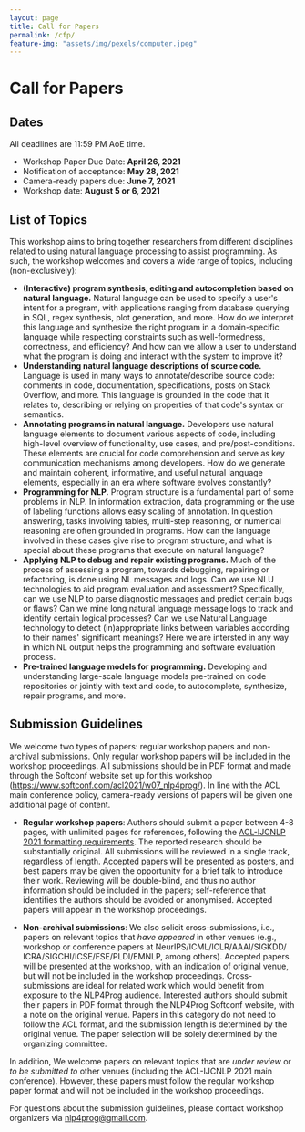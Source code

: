 ```yaml
---
layout: page
title: Call for Papers
permalink: /cfp/
feature-img: "assets/img/pexels/computer.jpeg"
---
```

# Call for Papers

## Dates

All deadlines are 11:59 PM AoE time.

+ Workshop Paper Due Date: **April 26, 2021** 
+ Notification of acceptance: **May 28, 2021**
+ Camera-ready papers due: **June 7, 2021**
+ Workshop date: **August 5 or 6, 2021**


## List of Topics 

This workshop aims to bring together researchers from different disciplines related to using natural language processing to assist programming. As such, the workshop welcomes and covers a wide range of topics, including (non-exclusively):

+ **(Interactive) program synthesis, editing and autocompletion based on natural language.** Natural language can be used to specify a user's intent for a program, with applications ranging from database querying in SQL, regex synthesis, plot generation, and more. How do we interpret this language and synthesize the right program in a domain-specific language while respecting constraints such as well-formedness, correctness, and efficiency? And how can we allow a user to understand what the program is doing and interact with the system to improve it?
+ **Understanding natural language descriptions of source code.** Language is used in many ways to annotate/describe source code: comments in code, documentation, specifications, posts on Stack Overflow, and more. This language is grounded in the code that it relates to, describing or relying on properties of that code's syntax or semantics.
+ **Annotating programs in natural language.** Developers use natural language elements to document various aspects of code, including high-level overview of functionality, use cases, and pre/post-conditions. These elements are crucial for code comprehension and serve as key communication mechanisms among developers. How do we generate and maintain coherent, informative, and useful natural language elements, especially in an era where software evolves constantly?
+ **Programming for NLP.** Program structure is a fundamental part of some problems in NLP. In information extraction, data programming or the use of labeling functions allows easy scaling of annotation. In question answering, tasks involving tables, multi-step reasoning, or numerical reasoning are often grounded in programs. How can the language involved in these cases give rise to program structure, and what is special about these programs that execute on natural language?
+ **Applying NLP to debug and repair existing programs.** Much of the process of assessing a program, towards debugging, repairing or refactoring, is done using NL messages and logs. Can we use NLU technologies to aid program evaluation and assessment? Specifically, can we use NLP to parse diagnostic messages and predict certain bugs or flaws? Can we mine long natural language message logs to track and identify certain logical processes? Can we use Natural Language technology to detect (in)appropriate links between variables according to their names' significant meanings? Here we are intersted in any way in which NL output helps the programming and software evaluation process.
+ **Pre-trained language models for programming.** Developing and understanding large-scale language models pre-trained on code repositories or jointly with text and code, to autocomplete, synthesize, repair programs, and more.

## Submission Guidelines

We welcome two types of papers: regular workshop papers and non-archival submissions. Only regular workshop papers will be included in the workshop proceedings. All submissions should be in PDF format and made through the Softconf website set up for this workshop (<a href="https://www.softconf.com/acl2021/w07_nlp4prog/">https://www.softconf.com/acl2021/w07_nlp4prog/</a>). In line with the ACL main conference policy, camera-ready versions of papers will be given one additional page of content.

+ **Regular workshop papers**: Authors should submit a paper between 4-8 pages, with unlimited pages for references, following the <a href="https://2021.aclweb.org/calls/papers/">ACL-IJCNLP 2021 formatting requirements</a>. The reported research should be substantially original. All submissions will be reviewed in a single track, regardless of length. Accepted papers will be presented as posters, and best papers may be given the opportunity for a brief talk to introduce their work. Reviewing will be double-blind, and thus no author information should be included in the papers; self-reference that identifies the authors should be avoided or anonymised. Accepted papers will appear in the workshop proceedings.

+ **Non-archival submissions**: We also solicit cross-submissions, i.e., papers on relevant topics that <i>have appeared</i> in other venues (e.g., workshop or conference papers at NeurIPS/<wbr>ICML/<wbr>ICLR/<wbr>AAAI/<wbr>SIGKDD/<wbr>ICRA/<wbr>SIGCHI/<wbr>ICSE/<wbr>FSE/<wbr>PLDI/<wbr>EMNLP, among others). Accepted papers will be presented at the workshop, with an indication of original venue, but will not be included in the workshop proceedings. Cross-submissions are ideal for related work which would benefit from exposure to the NLP4Prog audience. Interested authors should submit their papers in PDF format through the NLP4Prog Softconf website, with a note on the original venue. Papers in this category do not need to follow the ACL format, and the submission length is determined by the original venue. The paper selection will be solely determined by the organizing committee.

In addition, We welcome papers on relevant topics that are <i>under review</i> or <i>to be submitted to</i> other venues (including the ACL-IJCNLP 2021 main conference). However, these papers must follow the regular workshop paper format and will not be included in the workshop proceedings.

For questions about the submission guidelines, please contact workshop organizers via nlp4prog@gmail.com.



